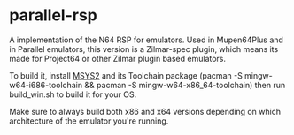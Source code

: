 # parallel-rsp

A implementation of the N64 RSP for emulators. Used in Mupen64Plus and in Parallel emulators, this version is a Zilmar-spec plugin, which means its made for Project64 or other Zilmar plugin based emulators.

To build it, install [MSYS2](https://www.msys2.org/) and its Toolchain package (pacman -S mingw-w64-i686-toolchain && pacman -S mingw-w64-x86_64-toolchain) then run build_win.sh to build it for your OS.

Make sure to always build both x86 and x64 versions depending on which architecture of the emulator you're running.
